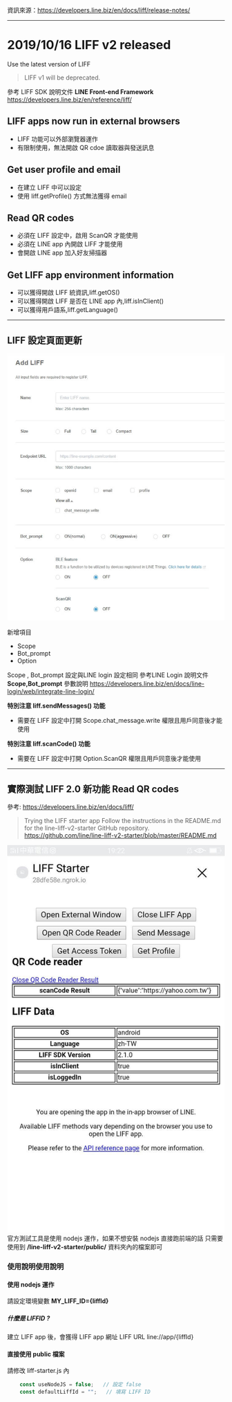 
資訊來源：https://developers.line.biz/en/docs/liff/release-notes/

------------

# 2019/10/16 LIFF v2 released
Use the latest version of LIFF
>LIFF v1 will be deprecated.

參考 LIFF SDK 說明文件
**LINE Front-end Framework**
https://developers.line.biz/en/reference/liff/


## LIFF apps now run in external browsers
- LIFF 功能可以外部瀏覽器運作
- 有限制使用，無法開啟 QR cdoe 讀取器與發送訊息

## Get user profile and email
- 在建立 LIFF 中可以設定
- 使用 liff.getProfile() 方式無法獲得 email 


## Read QR codes
- 必須在 LIFF 設定中，啟用 ScanQR 才能使用
- 必須在 LINE app 內開啟 LIFF 才能使用
- 會開啟 LINE app 加入好友掃描器

## Get LIFF app environment information
- 可以獲得開啟 LIFF 統資訊,liff.getOS()
- 可以獲得開啟 LIFF 是否在 LINE app 內,liff.isInClient()
- 可以獲得用戶語系,liff.getLanguage()

-----

## LIFF 設定頁面更新
![](https://github.com/Tsai-WS/LINE_DOC/blob/master/LIFF/img/1571236877634.jpg)

新增項目
- Scope
- Bot_prompt
- Option

Scope , Bot_prompt 設定與LINE login 設定相同
參考LINE Login 說明文件
**Scope,Bot_prompt** 參數說明
https://developers.line.biz/en/docs/line-login/web/integrate-line-login/

**特別注意 liff.sendMessages() 功能**
- 需要在 LIFF 設定中打開 Scope.chat_message.write 權限且用戶同意後才能使用

**特別注意 liff.scanCode() 功能**
- 需要在 LIFF 設定中打開 Option.ScanQR 權限且用戶同意後才能使用

------------

## 實際測試 LIFF 2.0 新功能 Read QR codes
參考: https://developers.line.biz/en/docs/liff/
> Trying the LIFF starter app
Follow the instructions in the README.md for the line-liff-v2-starter GitHub repository.
https://github.com/line/line-liff-v2-starter/blob/master/README.md

![](https://github.com/Tsai-WS/LINE_DOC/blob/master/LIFF/img/317998.jpg)
官方測試工具是使用 nodejs 運作，如果不想安裝 nodejs 直接跑前端的話
只需要使用到 **/line-liff-v2-starter/public/** 資料夾內的檔案即可

### 使用說明使用說明

#### 使用 nodejs 運作
請設定環境變數 **MY_LIFF_ID={liffId}**

##### 什麼是 LIFFID ?
建立 LIFF app 後，會獲得 LIFF app 網址
LIFF URL line://app/{liffId}

#### 直接使用 public 檔案
請修改 liff-starter.js 內
```javascript
    const useNodeJS = false;   // 設定 false
    const defaultLiffId = "";   // 填寫 LIFF ID
```
